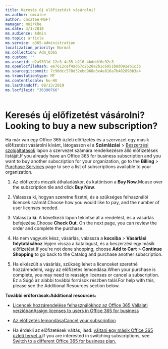 ```yaml
---
title: Keresés új előfizetést vásárolni?
ms.author: cmcatee
author: cmcatee-MSFT
manager: mnirkhe
ms.date: 3/1/2018
ms.audience: Admin
ms.topic: article
ms.service: o365-administration
localization_priority: Normal
ms.collection: Adm_O365
ms.custom: ''
ms.assetid: d2a9331d-12e3-4c35-b216-4bdddf6c92c3
ms.openlocfilehash: ee7612cef4ad67c2620a2b1c6851b8d092eb1c36
ms.sourcegitcommit: 7c90dcc570d32ebd968e3e4e816a7b482890b3a4
ms.translationtype: MT
ms.contentlocale: hu-HU
ms.lasthandoff: 08/13/2019
ms.locfileid: "36390766"
---
```

# <a name="looking-to-buy-a-new-subscription"></a><span data-ttu-id="f5669-102">Keresés új előfizetést vásárolni?</span><span class="sxs-lookup"><span data-stu-id="f5669-102">Looking to buy a new subscription?</span></span>

<span data-ttu-id="f5669-103">Ha már van egy Office 365 üzleti előfizetés és a szervezet egy másik előfizetést vásárolni kívánt, látogasson el a **Számlázási** \> [Beszerzési szolgáltatások](https://go.microsoft.com/fwlink/p/?linkid=868433) lapon a szervezet számára rendelkezésre álló előfizetések listáját.</span><span class="sxs-lookup"><span data-stu-id="f5669-103">If you already have an Office 365 for business subscription and you want to buy another subscription for your organization, go to the **Billing** \> [Purchase Services](https://go.microsoft.com/fwlink/p/?linkid=868433) page to see a list of subscriptions available to your organization.</span></span>
 
1. <span data-ttu-id="f5669-104">Az előfizetés mozaik áthaladáskor, és kattintson a **Buy Now**.</span><span class="sxs-lookup"><span data-stu-id="f5669-104">Mouse over the subscription tile and click **Buy Now**.</span></span>

2. <span data-ttu-id="f5669-105">Válassza ki, hogyan szeretne fizetni, és a szükséges felhasználói licencek számát.</span><span class="sxs-lookup"><span data-stu-id="f5669-105">Choose how you would like to pay, and the number of user licenses needed.</span></span>

3. <span data-ttu-id="f5669-106">Válassza **ki**. A következő lapon tekintse át a rendelést, és a vásárlás befejezése.</span><span class="sxs-lookup"><span data-stu-id="f5669-106">Choose **Check Out**. On the next page, you can review the order and complete the purchase.</span></span>

4. <span data-ttu-id="f5669-107">Ha nem vagyunk kész, vásárlás, válassza a **kocsiba** \> **Vásárlási folytatásához** lépjen vissza a katalógust, és a beszerzési egy másik előfizetést.</span><span class="sxs-lookup"><span data-stu-id="f5669-107">If you're not done shopping, choose **Add to Cart** \> **Continue Shopping** to go back to the Catalog and purchase another subscription.</span></span> 

5. <span data-ttu-id="f5669-108">Ha elkészült a vásárlás, szükség lehet a licenceket szeretné hozzárendelni, vagy az előfizetés lemondása.</span><span class="sxs-lookup"><span data-stu-id="f5669-108">When your purchase is complete, you may need to reassign licenses or cancel a subscription.</span></span> <span data-ttu-id="f5669-109">Ez a Súgó az alábbi további források részben talál.</span><span class="sxs-lookup"><span data-stu-id="f5669-109">For help with this, please see the Additional Resources section below.</span></span>

 <span data-ttu-id="f5669-110">**További erőforrások:**</span><span class="sxs-lookup"><span data-stu-id="f5669-110">**Additional resources:**</span></span>
  
- [<span data-ttu-id="f5669-111">Licencek hozzárendelése felhasználókhoz az Office 365 Vállalati verzióban</span><span class="sxs-lookup"><span data-stu-id="f5669-111">Assign licenses to users in Office 365 for business</span></span>](https://docs.microsoft.com/en-us/office365/admin/subscriptions-and-billing/assign-licenses-to-users)
    
- [<span data-ttu-id="f5669-112">Az előfizetés lemondása</span><span class="sxs-lookup"><span data-stu-id="f5669-112">Cancel your subscription</span></span>](https://docs.microsoft.com/en-us/office365/admin/subscriptions-and-billing/cancel-your-subscription)
    
- <span data-ttu-id="f5669-113">Ha érdekli az előfizetések váltás, lásd: [váltani egy másik Office 365 üzleti tervet a.](https://docs.microsoft.com/en-us/office365/admin/subscriptions-and-billing/switch-to-a-different-plan)</span><span class="sxs-lookup"><span data-stu-id="f5669-113">If you are interested in switching subscriptions, see [Switch to a different Office 365 for business plan.](https://docs.microsoft.com/en-us/office365/admin/subscriptions-and-billing/switch-to-a-different-plan)</span></span>